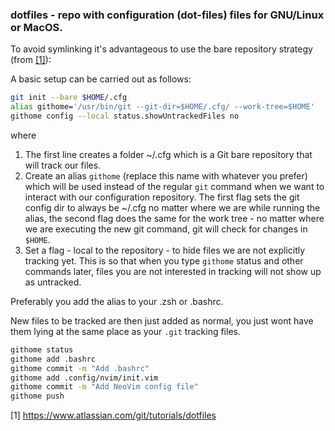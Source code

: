 ### dotfiles - repo with configuration (dot-files) files for GNU/Linux or MacOS.

To avoid symlinking it's advantageous to use the bare repository strategy (from [[1]](https://www.atlassian.com/git/tutorials/dotfiles)):

A basic setup can be carried out as follows:
```bash
git init --bare $HOME/.cfg
alias githome='/usr/bin/git --git-dir=$HOME/.cfg/ --work-tree=$HOME'
githome config --local status.showUntrackedFiles no
```
where
1. The first line creates a folder ~/.cfg which is a Git bare repository that will track our files.
2. Create an alias `githome` (replace this name with whatever you prefer) which will be used instead of the regular `git` command when we want to interact with our configuration repository. The first flag sets the git config dir to always be ~/.cfg no matter where we are while running the alias, the second flag does the same for the work tree - no matter where we are executing the new git command, git will check for changes in `$HOME`.
3. Set a flag - local to the repository - to hide files we are not explicitly tracking yet. This is so that when you type `githome` status and other commands later, files you are not interested in tracking will not show up as untracked.

Preferably you add the alias to your .zsh or .bashrc.

New files to be tracked are then just added as normal, you just wont have them lying at the same place as your `.git` tracking files.

```bash
githome status
githome add .bashrc
githome commit -m "Add .bashrc"
githome add .config/nvim/init.vim
githome commit -m "Add NeoVim config file"
githome push
```

[1] https://www.atlassian.com/git/tutorials/dotfiles
